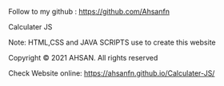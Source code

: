 Follow to my github : https://github.com/Ahsanfn

Calculater JS

Note: HTML,CSS and JAVA SCRIPTS use to create this website

Copyright © 2021 AHSAN. All rights reserved

Check Website online: https://ahsanfn.github.io/Calculater-JS/
